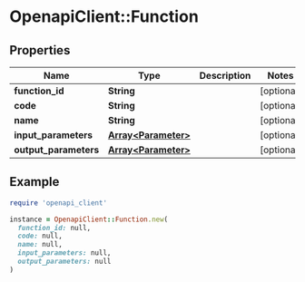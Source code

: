 # OpenapiClient::Function

## Properties

| Name | Type | Description | Notes |
| ---- | ---- | ----------- | ----- |
| **function_id** | **String** |  | [optional] |
| **code** | **String** |  | [optional] |
| **name** | **String** |  | [optional] |
| **input_parameters** | [**Array&lt;Parameter&gt;**](Parameter.md) |  | [optional] |
| **output_parameters** | [**Array&lt;Parameter&gt;**](Parameter.md) |  | [optional] |

## Example

```ruby
require 'openapi_client'

instance = OpenapiClient::Function.new(
  function_id: null,
  code: null,
  name: null,
  input_parameters: null,
  output_parameters: null
)
```

